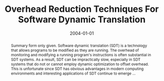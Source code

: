 ---
title: "Overhead Reduction Techniques For Software Dynamic Translation"
abstract: "Summary form only given. Software dynamic translation (SDT) is a technology that allows programs to be modified as they are running. The overhead of monitoring and modifying a running program's instructions is often substantial in SDT systems. As a result, SDT can be impractically slow, especially in SDT systems that do not or cannot employ dynamic optimization to offset overhead. This is unfortunate since SDT has obvious advantages in modern computing environments and interesting applications of SDT continue to emerge …"
date: 2004-01-01
venue: "18th International Parallel and Distributed Processing Symposium (IPDPS 2004), CD-ROM / Abstracts Proceedings, 26-30 April 2004, Santa Fe, New Mexico, USA"
paperurl: https://ieeexplore.ieee.org/abstract/document/1303224/
authors: "Kevin Scott, Naveen Kumar, Bruce R. Childers, Jack W. Davidson and Mary Lou Soffa"
awards: ""
---